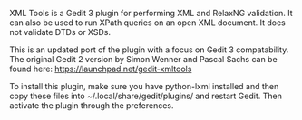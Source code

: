 XML Tools is a Gedit 3 plugin for performing XML and RelaxNG validation. It can also be used to run XPath queries on an open XML document. It does not validate DTDs or XSDs.

This is an updated port of the plugin with a focus on Gedit 3 compatability. The original Gedit 2 version by Simon Wenner and Pascal Sachs can be found here: https://launchpad.net/gedit-xmltools

To install this plugin, make sure you have python-lxml installed and then copy these files into ~/.local/share/gedit/plugins/ and restart Gedit. Then activate the plugin through the preferences.

